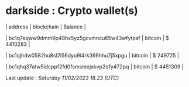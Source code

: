 # darkside : Crypto wallet(s)



| address | blockchain | Balance |

| bc1q7eqww9dmm9p48hx5yz5gcvmncu65w43wfytpsf | bitcoin | $ 4410283 | 

| bc1qjhdw0582hu8sl2l56dyu9l4rk366hhu7j5xpgu | bitcoin | $ 249725 | 

| bc1qhq37atw5ldcppf2fd0fsmsmejxkvp2qfy472pq | bitcoin | $ 4451309 | 



Last update : _Saturday 11/02/2023 18.23 (UTC)_ 



